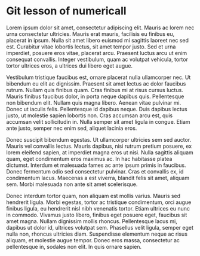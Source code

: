 # Git lesson of numericall

Lorem ipsum dolor sit amet, consectetur adipiscing elit. Mauris ac lorem nec urna consectetur ultricies. Mauris erat mauris, facilisis eu finibus eu, placerat in ipsum. Nulla sit amet libero euismod mi sagittis laoreet nec sed est. Curabitur vitae lobortis lectus, sit amet tempor justo. Sed et urna imperdiet, posuere eros vitae, placerat arcu. Praesent luctus arcu ut enim consequat convallis. Integer vestibulum, quam ac volutpat vehicula, tortor tortor ultrices eros, a ultrices dui libero eget augue.

Vestibulum tristique faucibus est, ornare placerat nulla ullamcorper nec. Ut bibendum eu elit ac dignissim. Praesent sit amet lectus ac dolor faucibus rutrum. Nullam quis finibus quam. Cras finibus mi at risus cursus luctus. Mauris finibus faucibus dolor, in porta neque dapibus quis. Pellentesque non bibendum elit. Nullam quis magna libero. Aenean vitae pulvinar mi. Donec ut iaculis felis. Pellentesque id dapibus neque. Duis dapibus lectus justo, ut molestie sapien lobortis non. Cras accumsan arcu est, quis accumsan velit sollicitudin in. Nulla semper sit amet ligula in congue. Etiam ante justo, semper nec enim sed, aliquet lacinia eros.

Donec suscipit bibendum egestas. Ut ullamcorper ultricies sem sed auctor. Mauris vel convallis lectus. Mauris dapibus, nisi rutrum pretium posuere, ex lorem eleifend sapien, at imperdiet magna eros ut nisi. Nulla sagittis aliquam quam, eget condimentum eros maximus ac. In hac habitasse platea dictumst. Interdum et malesuada fames ac ante ipsum primis in faucibus. Donec fermentum odio sed consectetur pulvinar. Cras et convallis ex, id condimentum lacus. Maecenas a est viverra, blandit felis sit amet, aliquam sem. Morbi malesuada non ante sit amet scelerisque.

Donec interdum tortor quam, non aliquam est mollis varius. Mauris sed hendrerit ligula. Morbi egestas, tortor ac tristique condimentum, orci augue finibus ligula, eu hendrerit nisl nibh venenatis tortor. Etiam ultrices eu nunc in commodo. Vivamus justo libero, finibus eget posuere eget, faucibus sit amet magna. Nullam dignissim mollis rhoncus. Pellentesque lacus mi, dapibus ut dolor id, ultrices volutpat sem. Phasellus velit ligula, semper eget nulla non, rhoncus ultricies diam. Suspendisse elementum neque ac risus aliquam, et molestie augue tempor. Donec eros massa, consectetur ac pellentesque in, sodales non elit. In quis ornare sapien.